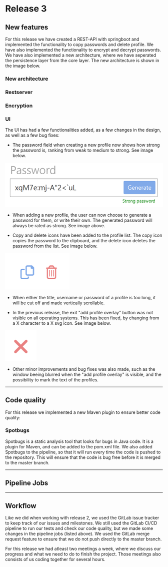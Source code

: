 # Release 3

## New features

For this release we have created a REST-API with springboot and implemented the functionality to copy passwords and delete profile. We have also implemented the functionality to encrypt and decrypt passwords. We have also implemented a new architecture, where we have seperated the persistence layer from the core layer. The new architecture is shown in the image below.

<!-- !IMAGE -->

### New architecture

<!-- New architecture. Why and how we implemented it this way-->

<!-- Image or link to orchitecture -->

<!-- Changes to each module vvv -->

### Restserver

<!-- How the restserver works -->

### Encryption

<!-- How the encryption works -->

### UI

The UI has had a few functionalities added, as a few changes in the design, as well as a few bug fixes:

- The password field when creating a new profile now shows how strong the password is, ranking from weak to medium to strong. See image below.

![New password field when creating profile](../images/release3_password_field.png)

- When adding a new profile, the user can now choose to generate a password for them, or write their own. The generated password will always be rated as strong. See image above.

- Copy and delete icons have been added to the profile list. The copy icon copies the password to the clipboard, and the delete icon deletes the password from the list. See image below.

![Copy & delete icons](../images/release3_copy_delete_icons.png)

- When either the title, username or password of a profile is too long, it will be cut off and made vertically scrollable.

- In the previous release, the exit "add profile overlay" button was not visible on all operating systems. This has been fixed, by changing from a X character to a X svg icon. See image below.

![Exit overlay](../images/release3_exit_overlay.png)

- Other minor improvements and bug fixes was also made, such as the window beeing blurred when the "add profile overlay" is visible, and the possibility to mark the text of the profiles.

<!-- Eye images from png to svg? -->

---

## Code quality

For this release we implemented a new Maven plugin to ensure better code quality:

### Spotbugs

Spotbugs is a static analysis tool that looks for bugs in Java code. It is a plugin for Maven, and can be added to the pom.xml file. We also added Spotbugs to the pipeline, so that it will run every time the code is pushed to the repository. This will ensure that the code is bug free before it is merged to the master branch.

---

## Pipeline Jobs

<!-- new pipeline job "mvn clean install -DnoTestUI=true" blabla -->

---

## Workflow

Like we did when working with release 2, we used the GitLab issue tracker to keep track of our issues and milestones. We still used the GitLab CI/CD pipeline to run our tests and check our code quality, but we made some changes in the pipeline jobs (listed above). We used the GitLab merge request feature to ensure that we do not push directly to the master branch.



For this release we had atleast two meetings a week, where we discuss our progress and what we need to do to finish the project. Those meetings also consists of us coding together for several hours.

